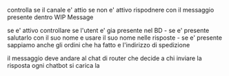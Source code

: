 

controlla se il canale e' attio 
se non e' attivo rispodnere con il messaggio presente dentro WIP Message

se e' attivo 
controllare se l'utent e' gia presente nel BD
    - se e' presente salutarlo con il suo nome e usare il suo nome nelle risposte
    - se e' presente sappiamo anche gli ordini che ha fatto e l'indirizzo di spedizione

il messaggio deve andare al chat di router che decide a chi inviare la risposta
ogni chatbot si carica la 
